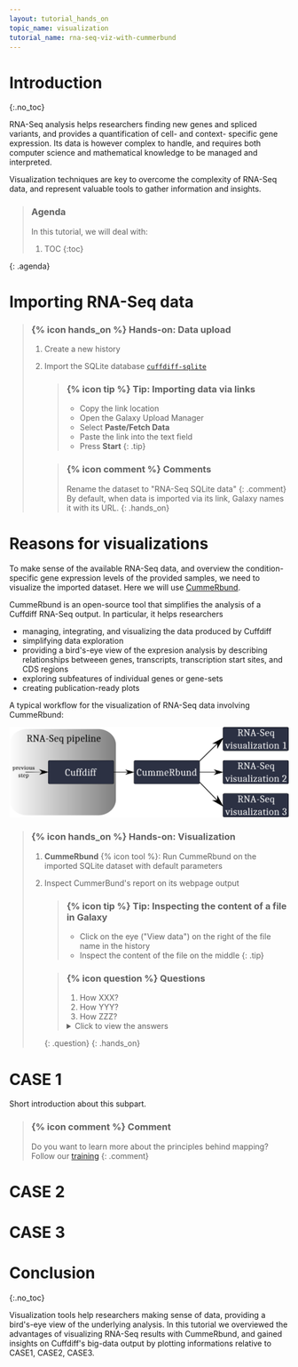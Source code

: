 ```yaml
---
layout: tutorial_hands_on
topic_name: visualization
tutorial_name: rna-seq-viz-with-cummerbund
---
```


# Introduction
{:.no_toc}

RNA-Seq analysis helps researchers finding new genes and spliced variants, and provides a quantification of cell- and context- specific gene expression. Its data is however complex to handle, and requires both computer science and mathematical knowledge to be managed and interpreted.

Visualization techniques are key to overcome the complexity of RNA-Seq data, and represent valuable tools to gather information and insights.

> ### Agenda
>
> In this tutorial, we will deal with:
>
> 1. TOC
> {:toc}
>
{: .agenda}

# Importing RNA-Seq data

> ### {% icon hands_on %} Hands-on: Data upload
>
> 1. Create a new history
> 2. Import the SQLite database [`cuffdiff-sqlite`](https:zenodo.org/record/XXX)
>
>    > ### {% icon tip %} Tip: Importing data via links
>    >
>    > * Copy the link location
>    > * Open the Galaxy Upload Manager
>    > * Select **Paste/Fetch Data**
>    > * Paste the link into the text field
>    > * Press **Start**
>    {: .tip}
>
>    > ### {% icon comment %} Comments
>    >
>    > Rename the dataset to "RNA-Seq SQLite data"
>    {: .comment}
> By default, when data is imported via its link, Galaxy names it with its URL.
{: .hands_on}

# Reasons for visualizations

To make sense of the available RNA-Seq data, and overview the condition-specific gene expression levels of the provided samples, we need to visualize the imported dataset. Here we will use [CummeRbund](http://compbio.mit.edu/cummeRbund/).

CummeRbund is an open-source tool that simplifies the analysis of a Cuffdiff RNA-Seq output. In particular, it helps researchers
- managing, integrating, and visualizing the data produced by Cuffdiff
- simplifying data exploration
- providing a bird's-eye view of the expresion analysis by describing relationships betweeen genes, transcripts, transcription start sites, and CDS regions
- exploring subfeatures of individual genes or gene-sets
- creating publication-ready plots

A typical workflow for the visualization of RNA-Seq data involving CummeRbund:

![workflow](../../images/rna-seq-viz-with-cummerbund.png)


> ### {% icon hands_on %} Hands-on: Visualization
>
> 1. **CummeRbund** {% icon tool %}: Run CummeRbund on the imported SQLite dataset with default parameters
> 2. Inspect CummerBund's report on its webpage output
>
>    > ### {% icon tip %} Tip: Inspecting the content of a file in Galaxy
>    >
>    > * Click on the eye ("View data") on the right of the file name in the history
>    > * Inspect the content of the file on the middle
>    {: .tip}
>
>    > ### {% icon question %} Questions
>    >
>    > 1. How XXX?
>    > 2. How YYY?
>    > 3. How ZZZ?
>    >
>    > <details>
>    > <summary>Click to view the answers</summary>
>    > <ol type="1">
>    > <li></li>
>    > <li></li>
>    > <li></li>
>    > </ol>
>    > </details>
>    {: .question}
{: .hands_on}

# CASE 1

Short introduction about this subpart.

> ### {% icon comment %} Comment
>
> Do you want to learn more about the principles behind mapping? Follow our [training](../../NGS-mapping)
> {: .comment}

# CASE 2

# CASE 3

# Conclusion
{:.no_toc}

Visualization tools help researchers making sense of data, providing a bird's-eye view of the underlying analysis.
In this tutorial we overviewed the advantages of visualizing RNA-Seq results with CummeRbund, and gained insights on Cuffdiff's big-data output by plotting informations relative to CASE1, CASE2, CASE3.

